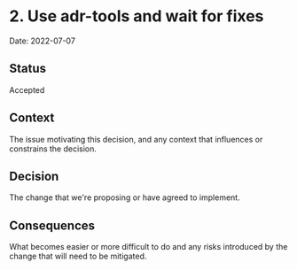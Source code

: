 # 2. Use adr-tools and wait for fixes

Date: 2022-07-07

## Status

Accepted

## Context

The issue motivating this decision, and any context that influences or constrains the decision.

## Decision

The change that we're proposing or have agreed to implement.

## Consequences

What becomes easier or more difficult to do and any risks introduced by the change that will need to be mitigated.
